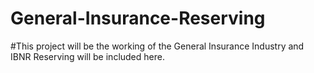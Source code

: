 # General-Insurance-Reserving
#This project will be the working of the General Insurance Industry and IBNR Reserving will be included here.
